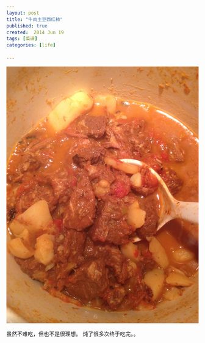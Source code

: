 ```yaml
---
layout: post
title: "牛肉土豆西红柿"
published: true
created:  2014 Jun 19
tags: [菜谱]
categories: [life]

---
```



![rou-chao-suan-tai](/images/caipu-recipe/niurou-tudou-xihongshi.jpg "niurou-tudou-xihongshi")

虽然不难吃，但也不是很理想。 炖了很多次终于吃完。。
